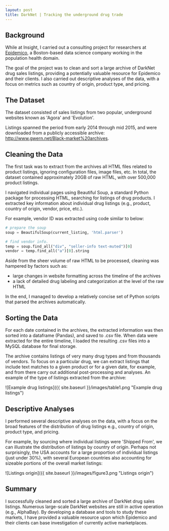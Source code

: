```yaml
---
layout: post
title: DarkNet | Tracking the underground drug trade
---
```


## Background

While at Insight, I carried out a consulting project for researchers at [Epidemico](http://www.epidemico.com), a Boston-based data science company working in the population health domain. 

The goal of the project was to clean and sort a large archive of DarkNet drug sales listings, providing a potentially valuable resource for Epidemico and their clients. I also carried out descriptive analyses of the data, with a focus on metrics such as country of origin, product type, and pricing.

## The Dataset

The dataset consisted of sales listings from two popular, underground websites known as 'Agora' and 'Evolution'. 

Listings spanned the period from early 2014 through mid 2015, and were downloaded from a publicly accessible archive: <http://www.gwern.net/Black-market%20archives>.

## Cleaning the Data

The first task was to extract from the archives all HTML files related to product listings, ignoring configuration files, image files, etc. In total, the dataset contained approximately 20GB of raw HTML, with over 500,000 product listings.

I navigated individual pages using Beautiful Soup, a standard Python package for processing HTML, searching for listings of drug products. I extracted key information about individual drug listings (e.g., product, country of origin, vendor, price, etc.). 

For example, vendor ID was extracted using code similar to below:

```python
# prepare the soup
soup = BeautifulSoup(current_listing, 'html.parser')

# find vendor info.
temp = soup.find_all("div", "seller-info text-muted")[0]
vendor = temp.find_all("a")[0].string
```

Aside from the sheer volume of raw HTML to be processed, cleaning was hampered by factors such as:
  
- large changes in website formatting across the timeline of the archives
- a lack of detailed drug labeling and categorization at the level of the raw HTML

In the end, I managed to develop a relatively concise set of Python scripts that parsed the archives automatically.

## Sorting the Data

For each date contained in the archives, the extracted information was then sorted into a dataframe (Pandas), and saved to .csv file. When data were extracted for the entire timeline, I loaded the resulting .csv files into a MySQL database for final storage.

The archive contains listings of very many drug types and from thousands of vendors. To focus on a particular drug, we can extract listings that include text matches to a given product or for a given date, for example, and from there carry out additional post-processing and analyses. An example of the type of listings extracted from the archive:

![Example drug listings]({{ site.baseurl }}/images/table1.png "Example drug listings")

## Descriptive Analyses

I performed several descriptive analyses on the data, with a focus on the broad features of the distribution of drug listings e.g., country of origin, product type, and pricing.

For example, by sourcing where individual listings were 'Shipped From', we can illustrate the distribution of listings by country of origin. Perhaps not surprisingly, the USA accounts for a large proportion of individual listings (just under 30%), with several European countries also accounting for sizeable portions of the overall market listings:

![Listings origin]({{ site.baseurl }}/images/figure3.png "Listings origin")

## Summary
I successfully cleaned and sorted a large archive of DarkNet drug sales listings. Numerous large-scale DarkNet websites are still in active operation (e.g., AlphaBay). By developing a database and tools to study these markets, I have provided a valuable resource upon which Epidemico and their clients can base investigation of currently active marketplaces.
<!--more-->
